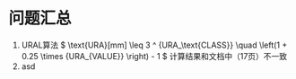 # 问题汇总

1. URAL算法 $ \text{URA}[mm] \leq 3 ^ {URA_\text{CLASS}} \quad   \left(1 + 0.25 \times {URA_{VALUE}} \right) - 1 $ 计算结果和文档中（17页）不一致
2. asd
